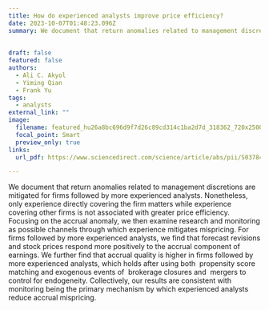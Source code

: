 ```yaml
---
title: How do experienced analysts improve price efficiency?
date: 2023-10-07T01:48:23.096Z
summary: We document that return anomalies related to management discretions are mitigated
  
  
draft: false
featured: false
authors:
  - Ali C. Akyol
  - Yiming Qian
  - Frank Yu
tags:
  - analysts
external_link: ""
image:
  filename: featured_hu26a8bc696d9f7d26c89cd314c1ba2d7d_318362_720x2500_fit_q75_h2_lanczos.webp
  focal_point: Smart
  preview_only: true
links:
  url_pdf: https://www.sciencedirect.com/science/article/abs/pii/S0378426623000250

---
```

We document that return anomalies related to management discretions are mitigated for firms followed by more experienced analysts. Nonetheless, only experience directly covering the firm matters while experience covering other firms is not associated with greater price efficiency. Focusing on the accrual anomaly, we then examine research and monitoring as possible channels through which experience mitigates mispricing. For firms followed by more experienced analysts, we find that forecast revisions and stock prices respond more positively to the accrual component of earnings. We further find that accrual quality is higher in firms followed by more experienced analysts, which holds after using both  propensity score matching[](https://www.sciencedirect.com/topics/economics-econometrics-and-finance/propensity-score-matching "Learn more about propensity score matching from ScienceDirect's AI-generated Topic Pages") and exogenous events of  brokerage closures and  mergers[](https://www.sciencedirect.com/topics/economics-econometrics-and-finance/merger "Learn more about mergers from ScienceDirect's AI-generated Topic Pages") to control for endogeneity. Collectively, our results are consistent with monitoring being the primary mechanism by which experienced analysts reduce accrual mispricing.
